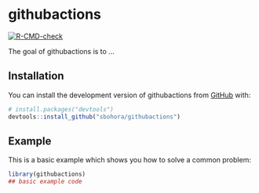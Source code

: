 
# githubactions

<!-- badges: start -->
[![R-CMD-check](https://github.com/sbohora/githubactions/actions/workflows/R-CMD-check.yaml/badge.svg)](https://github.com/sbohora/githubactions/actions/workflows/R-CMD-check.yaml)
<!-- badges: end -->

The goal of githubactions is to ...

## Installation

You can install the development version of githubactions from [GitHub](https://github.com/) with:

``` r
# install.packages("devtools")
devtools::install_github("sbohora/githubactions")
```

## Example

This is a basic example which shows you how to solve a common problem:

``` r
library(githubactions)
## basic example code
```

